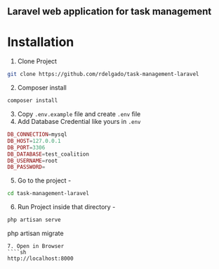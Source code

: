 ## Laravel web application for task management


# Installation 

1. Clone Project
````sh
git clone https://github.com/rdelgado/task-management-laravel
````
2. Composer install
````sh
composer install
````
3. Copy `.env.example` file and create `.env` file
4. Add Database Credential like yours in `.env`
```php
DB_CONNECTION=mysql
DB_HOST=127.0.0.1
DB_PORT=3306
DB_DATABASE=test_coalition
DB_USERNAME=root
DB_PASSWORD=
```
5. Go to the project - 
```sh
cd task-management-laravel
```
6. Run Project inside that directory - 
````sh
php artisan serve
````
php artisan migrate
````
7. Open in Browser 
````sh
http://localhost:8000

